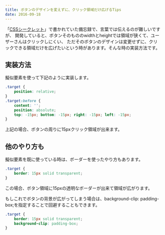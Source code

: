 ```yaml
---
title: ボタンのデザインを変えずに、クリック領域だけ広げるTips
date: 2016-09-18
---
```


「<a href="https://www.amazon.co.jp/CSS%E3%82%B7%E3%83%BC%E3%82%AF%E3%83%AC%E3%83%83%E3%83%88-%E2%80%9547%E3%81%AE%E3%83%86%E3%82%AF%E3%83%8B%E3%83%83%E3%82%AF%E3%81%A7CSS%E3%82%92%E8%87%AA%E5%9C%A8%E3%81%AB%E6%93%8D%E3%82%8B-Lea-Verou/dp/4873117666/ref=sr_1_1?ie=UTF8&amp;qid=1474188594&amp;sr=8-1&amp;keywords=CSS%E3%82%B7%E3%83%BC%E3%82%AF%E3%83%AC%E3%83%83%E3%83%88">CSSシークレット</a>」で書かれていた備忘録で、言葉では伝えるのが難しいですが、
開発していると、ボタンそのもののwidthとheightでは領域が狭くて、ユーザーさんはクリックしにくい、
ただそのボタンのデザインは変更せずに、クリックできる領域だけを広げたいという時があります。そんな時の実装方法です。

## 実装方法
擬似要素を使って下記のように実装します。

``` css
.target {
    position: relative;
}
.target:before {
    content: '';
    position: absolute;
    top: -15px; bottom: -15px; right: -15px; left: -15px;
}
```

上記の場合、ボタンの周りに15pxクリック領域が出来ます。

## 他のやり方も
擬似要素を既に使っている時は、ボーダーを使ったやり方もあります。

``` css
.target {
    border: 15px solid transparent;
}
```

この場合、ボタン領域に15pxの透明なボーダーが出来て領域が広がります。

もしこれでボタンの背景が広がってしまう場合は、background-clip: padding-box;を指定することで回避することもできます。

``` css
.target {
    border: 15px solid transparent;
    background-clip: padding-box;
}
```

